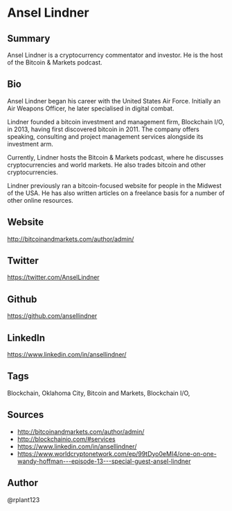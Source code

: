 # Ansel Lindner

## Summary
Ansel Lindner is a cryptocurrency commentator and investor. He is the host of the Bitcoin & Markets podcast. 

## Bio
Ansel Lindner began his career with the United States Air Force. Initially an Air Weapons Officer, he later specialised in digital combat. 

Lindner founded a bitcoin investment and management firm, Blockchain I/O, in 2013, having first discovered bitcoin in 2011. The company offers speaking, consulting and project management services alongside its investment arm. 

Currently, Lindner hosts the Bitcoin & Markets podcast, where he discusses cryptocurrencies and world markets. He also trades bitcoin and other cryptocurrencies.

Lindner previously ran a bitcoin-focused website for people in the Midwest of the USA. He has also written articles on a freelance basis for a number of other online resources.

## Website
http://bitcoinandmarkets.com/author/admin/

## Twitter
https://twitter.com/AnselLindner

## Github
https://github.com/ansellindner

## LinkedIn
https://www.linkedin.com/in/ansellindner/

## Tags
Blockchain, Oklahoma City, Bitcoin and Markets, Blockchain I/O, 

## Sources
- http://bitcoinandmarkets.com/author/admin/
- http://blockchainio.com/#services
- https://www.linkedin.com/in/ansellindner/
- https://www.worldcryptonetwork.com/ep/99tDyo0eMI4/one-on-one-wandy-hoffman---episode-13---special-guest-ansel-lindner

## Author
@rplant123
